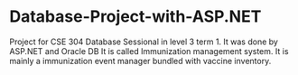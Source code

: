 # Database-Project-with-ASP.NET
Project for CSE 304 Database Sessional in level 3 term 1. It was done by ASP.NET and Oracle DB 
It is called Immunization management system. It is mainly a immunization event manager bundled with vaccine inventory.
